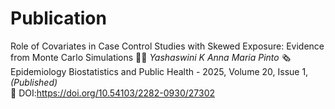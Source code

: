 # Publication
Role of Covariates in Case Control Studies with Skewed Exposure: Evidence from Monte Carlo Simulations
👩‍💻 *Yashaswini K*   *Anna Maria Pinto*
🗞️ Epidemiology Biostatistics and Public Health - 2025, Volume 20, Issue 1, *(Published)*  
🔗 DOI:https://doi.org/10.54103/2282-0930/27302

